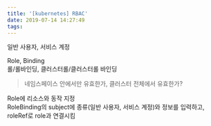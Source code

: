 ```yaml
---
title: '[kubernetes] RBAC'
date: 2019-07-14 14:27:49
tags:
---
```


일반 사용자, 서비스 계정  

Role, Binding  
롤/롤바인딩, 클러스터롤/클러스터롤 바인딩  
> 네임스페이스 안에서만 유효한가, 클러스터 전체에서 유효한가?  

Role에 리소스와 동작 지정  
RoleBinding의 subject에 종류(일반 사용자, 서비스 계정)와 정보를 입력하고, roleRef로 role과 연결시킴  


